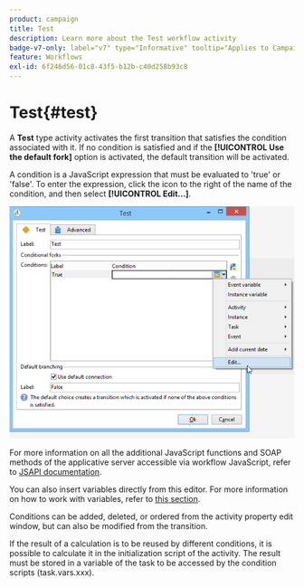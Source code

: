 ```yaml
---
product: campaign
title: Test
description: Learn more about the Test workflow activity
badge-v7-only: label="v7" type="Informative" tooltip="Applies to Campaign Classic v7 only"
feature: Workflows
exl-id: 6f246d56-01c8-43f5-b12b-c40d258b93c8
---
```

# Test{#test}



A **Test** type activity activates the first transition that satisfies the condition associated with it. If no condition is satisfied and if the **[!UICONTROL Use the default fork]** option is activated, the default transition will be activated.

A condition is a JavaScript expression that must be evaluated to 'true' or 'false'. To enter the expression, click the icon to the right of the name of the condition, and then select **[!UICONTROL Edit...]**.

![](assets/edit_test.png)

For more information on all the additional JavaScript functions and SOAP methods of the applicative server accessible via workflow JavaScript, refer to [JSAPI documentation](https://experienceleague.adobe.com/developer/campaign-api/api/index.html).

You can also insert variables directly from this editor. For more  information on how to work with variables, refer to [this section](javascript-scripts-and-templates.md#variables).

Conditions can be added, deleted, or ordered from the activity property edit window, but can also be modified from the transition.

If the result of a calculation is to be reused by different conditions, it is possible to calculate it in the initialization script of the activity. The result must be stored in a variable of the task to be accessed by the condition scripts (task.vars.xxx).
